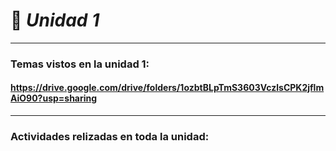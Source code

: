 #   🧩 ***Unidad 1***

---

###     Temas vistos en la unidad 1:
####    https://drive.google.com/drive/folders/1ozbtBLpTmS3603VczlsCPK2jflmAiO90?usp=sharing
---
###    Actividades relizadas en toda la unidad:
####
####
####
####
####
####
####
####
####


